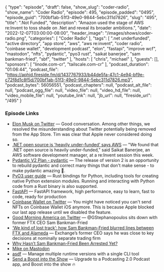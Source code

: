 {
  "type": "episode",
  "draft": false,
  "show_slug": "coder-radio",
  "show_name": "Coder Radio",
  "episode": 495,
  "episode_padded": "0495",
  "episode_guid": "700bf1ab-51f3-49e0-9844-5ebc311d7826",
  "slug": "495",
  "title": ".Not Funded",
  "description": "Amazon used the stage of AWS re:Invent to toss shade on .Net and reveal its broader ambitions.",
  "date": "2022-12-07T03:00:00-08:00",
  "header_image": "/images/shows/coder-radio.png",
  "categories": [
    "Coder Radio"
  ],
  "tags": [
    ".net underfunded",
    "active directory",
    "app store",
    "aws",
    "aws re:invent",
    "coder radio",
    "coinbase wallet",
    "development podcast",
    "elon",
    "fastapi",
    "improve wcf",
    "mastodon",
    "nfts",
    "pydantic",
    "pyo3 rust",
    "saikat banerjee",
    "sam bankman-fried",
    "sbf",
    "twitter"
  ],
  "hosts": [
    "chris",
    "michael"
  ],
  "guests": [],
  "sponsors": [
    "linode.com-cr",
    "tailscale.com-cr"
  ],
  "podcast_duration": "01:06:44",
  "podcast_file": "https://aphid.fireside.fm/d/1437767933/b44de5fa-47c1-4e94-bf9e-c72f8d1c8f5d/700bf1ab-51f3-49e0-9844-5ebc311d7826.mp3",
  "podcast_bytes": 56056551,
  "podcast_chapters": null,
  "podcast_alt_file": null,
  "podcast_ogg_file": null,
  "video_file": null,
  "video_hd_file": null,
  "video_mobile_file": null,
  "youtube_link": null,
  "jb_url": null,
  "fireside_url": "/495"
}


### Episode Links

  * [Elon Musk on Twitter](https://twitter.com/elonmusk/status/1598090996281413638 "Elon Musk on Twitter") — Good conversation. Among other things, we resolved the misunderstanding about Twitter potentially being removed from the App Store. Tim was clear that Apple never considered doing so.
  * [.NET open source is 'heavily under-funded' says AWS](https://www.theregister.com/2022/12/01/net_open_source_heavily_underfunded/ ".NET open source is 'heavily under-funded' says AWS") — "We found that .NET open source is heavily under-funded," said Saikat Banerjee, an AWS software development manager, at a re:Invent session this week.
  * [Pydantic V2 Plan - pydantic](https://pydantic-docs.helpmanual.io/blog/pydantic-v2/ "Pydantic V2 Plan - pydantic") — The release of version 2 is an opportunity to rebuild pydantic and correct many things that don't make sense - to make pydantic amazing 🚀.
  * [PyO3 user guide](https://pyo3.rs/v0.17.3/ "PyO3 user guide") — Rust bindings for Python, including tools for creating native Python extension modules. Running and interacting with Python code from a Rust binary is also supported.
  * [FastAPI](https://fastapi.tiangolo.com/ "FastAPI") — FastAPI framework, high performance, easy to learn, fast to code, ready for production 
  * [Coinbase Wallet on Twitter](https://twitter.com/coinbasewallet/status/1598354819735031809 "Coinbase Wallet on Twitter") — You might have noticed you can't send NFTs on Coinbase Wallet iOS anymore. This is because Apple blocked our last app release until we disabled the feature.
  * [Good Morning America on Twitter](https://twitter.com/gma/status/1598089660172890113?s=46&t=Jx3b0mtxdvqTaKk_PlbreQ "Good Morning America on Twitter") — @GStephanopoulos sits down with former FTX CEO Sam Bankman-Fried 
  * [‘We kind of lost track’: how Sam Bankman-Fried blurred lines between FTX and Alameda](https://www.ft.com/content/a1df1d73-9932-4d1b-b63a-c0c82241a236 "‘We kind of lost track’: how Sam Bankman-Fried blurred lines between FTX and Alameda") — Exchange’s former CEO says he was close to key decisions at nominally separate trading firm
  * [Why Hasn’t Sam Bankman-Fried Been Arrested Yet?](https://nymag.com/intelligencer/2022/12/why-hasnt-sam-bankman-fried-been-arrested-yet.html "Why Hasn’t Sam Bankman-Fried Been Arrested Yet?")
  * [Mike on Mastodon](https://mastodon.social/@dominucco "Mike on Mastodon")
  * [asdf](https://asdf-vm.com/ "asdf") — Manage multiple runtime versions with a single CLI tool
  * [Send a Boost into the Show](https://podcastindex.org/apps?appTypes=app&elements=Value "Send a Boost into the Show") — Upgrade to a Podcasting 2.0 Podcast app, and Boost into the show 🔥



